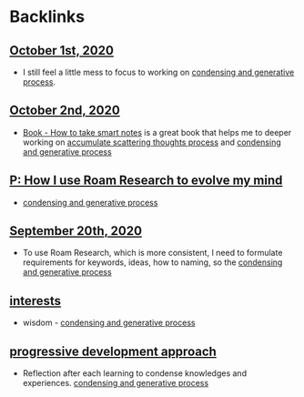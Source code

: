 
# Backlinks
## [October 1st, 2020](<October 1st, 2020.md>)
- I still feel a little mess to focus to working on [condensing and generative process](<condensing and generative process.md>).

## [October 2nd, 2020](<October 2nd, 2020.md>)
- [Book - How to take smart notes](<Book - How to take smart notes.md>) is a great book that helps me to deeper working on [accumulate scattering thoughts process](<accumulate scattering thoughts process.md>) and [condensing and generative process](<condensing and generative process.md>)

## [P: How I use Roam Research to evolve my mind](<P: How I use Roam Research to evolve my mind.md>)
- [condensing and generative process](<condensing and generative process.md>)

## [September 20th, 2020](<September 20th, 2020.md>)
- To use Roam Research, which is more consistent, I need to formulate requirements for keywords, ideas, how to naming, so the [condensing and generative process](<condensing and generative process.md>)

## [interests](<interests.md>)
- wisdom - [condensing and generative process](<condensing and generative process.md>)

## [progressive development approach](<progressive development approach.md>)
- Reflection after each learning to condense knowledges and experiences. [condensing and generative process](<condensing and generative process.md>)

